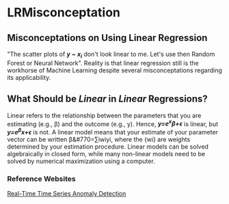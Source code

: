 # LRMisconceptation

## Misconceptations on Using Linear Regression

"The scatter plots of <b><i>y ~ x<sub>i</sub></i></b> don't look linear to me. Let's use then Random Forest or Neural Network". Reality is that linear regression still is the workhorse of Machine Learning despite several misconceptations regarding its applicability. 

## What Should be <i>Linear</i> in <i>Linear</i> Regressions?

Linear refers to the relationship between the parameters that you are estimating (e.g., β) and the outcome (e.g., y). Hence, <b><i>y=e<sup>x</sup>β+ϵ</i></b> is linear, but <b><i>y=e<sup>β</sup>x+ϵ</i></b> is not. A linear model means that your estimate of your parameter vector can be written β&#770=∑iwiyi, where the {wi} are weights determined by your estimation procedure. Linear models can be solved algebraically in closed form, while many non-linear models need to be solved by numerical maximization using a computer.

### Reference Websites

[Real-Time Time Series Anomaly Detection](https://towardsdatascience.com/real-time-time-series-anomaly-detection-981cf1e1ca13)
